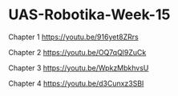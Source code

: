 # UAS-Robotika-Week-15

Chapter 1
https://youtu.be/916yet8ZRrs

Chapter 2
https://youtu.be/OQ7qQl9ZuCk

Chapter 3
https://youtu.be/WpkzMbkhvsU

Chapter 4
https://youtu.be/d3Cunxz3SBI
